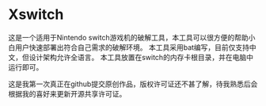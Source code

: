 # Xswitch
这是一个适用于Nintendo switch游戏机的破解工具，本工具可以很方便的帮助小白用户快速部署出符合自己需求的破解环境。
本工具采用bat编写，目前仅支持中文，但设计架构允许全语言。
本工具放置在switch的内存卡根目录，并在电脑中运行即可。

这是我第一次真正在github提交原创作品，版权许可证还不甚了解，待我熟悉后会根据我的喜好来更新开源共享许可证。
